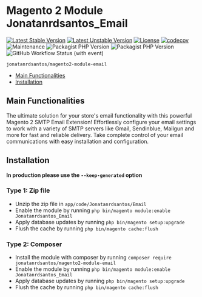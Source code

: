# Magento 2 Module Jonatanrdsantos_Email
[![Latest Stable Version](http://poser.pugx.org/jonatanrdsantos/magento2-module-email/v)](https://packagist.org/packages/jonatanrdsantos/magento2-module-email)
[![Latest Unstable Version](http://poser.pugx.org/jonatanrdsantos/magento2-module-email/v/unstable)](https://packagist.org/packages/jonatanrdsantos/magento2-module-email)
[![License](http://poser.pugx.org/jonatanrdsantos/magento2-module-email/license)](https://packagist.org/packages/jonatanrdsantos/magento2-module-email)
[![codecov](https://codecov.io/github/jonatanrdsantos/magento2-module-email/branch/main/graph/badge.svg?token=LR083LNHU5)](https://codecov.io/github/jonatanrdsantos/magento2-module-email)
![Maintenance](https://img.shields.io/maintenance/yes/2023)
![Packagist PHP Version](https://img.shields.io/packagist/dependency-v/jonatanrdsantos/magento2-module-email/php)
![Packagist PHP Version](https://img.shields.io/badge/magento-%202.5-brightgreen.svg?logo=magento&longCache=true)
![GitHub Workflow Status (with event)](https://img.shields.io/github/actions/workflow/status/jonatanrdsantos/magento2-module-email/code_quality.yml)


    jonatanrdsantos/magento2-module-email

- [Main Functionalities](#markdown-header-main-functionalities)
- [Installation](#markdown-header-installation)


## Main Functionalities
The ultimate solution for your store's email functionality with this powerful Magento 2 SMTP Email Extension! Effortlessly configure your email settings to work with a variety of SMTP servers like Gmail, Sendinblue, Mailgun and more for fast and reliable delivery. Take complete control of your email communications with easy installation and configuration.

## Installation
**In production please use the `--keep-generated` option**

### Type 1: Zip file

- Unzip the zip file in `app/code/Jonatanrdsantos/Email`
- Enable the module by running `php bin/magento module:enable Jonatanrdsantos_Email`
- Apply database updates by running `php bin/magento setup:upgrade`
- Flush the cache by running `php bin/magento cache:flush`

### Type 2: Composer

- Install the module with composer by running `composer require jonatanrdsantos/magento2-module-email`
- Enable the module by running `php bin/magento module:enable Jonatanrdsantos_Email`
- Apply database updates by running `php bin/magento setup:upgrade`
- Flush the cache by running `php bin/magento cache:flush`



